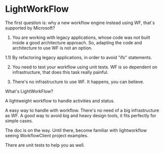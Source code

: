LightWorkFlow
=============

The first question is: why a new workflow engine instead using WF, that´s supported by Microsoft?

1) You are working with legacy applications, whose code was not built inside a good architecture approach. So, adapting the code and architecture to use WF is not an option.

  1.1) By refactoring legacy applications, in order to avoid "ifs" statements.
  
2) You need to test your workflow using unit tests. WF is so dependent on infrastructure, that does this task really painful.

3) There's no infrastructure to use WF. It happens, you can believe.

What's LightWorkFlow?

A lightweight workflow to handle activities and status.

A easy way to handle with workflow. There's no need of a big infrastructure as WF. 
A good way to avoid big and heavy design tools, it fits perfectly for simple cases.

The doc is on the way. Until there, become familiar with lightworkflow seeing WorkflowClient project examples.

There are unit tests to help you as well.
